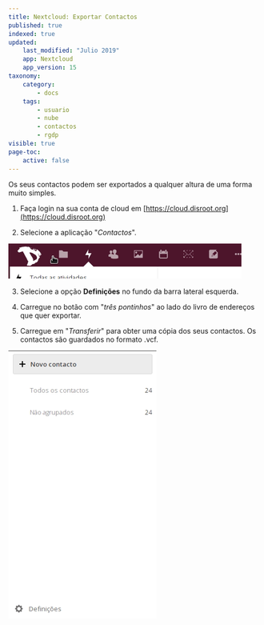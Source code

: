 ```yaml
---
title: Nextcloud: Exportar Contactos
published: true
indexed: true
updated:
    last_modified: "Julio 2019"		
    app: Nextcloud
    app_version: 15
taxonomy:
    category:
        - docs
    tags:
        - usuario
        - nube
        - contactos
        - rgdp
visible: true
page-toc:
    active: false
---
```


Os seus contactos podem ser exportados a qualquer altura de uma forma muito simples.

1. Faça login na sua conta de cloud em [https://cloud.disroot.org](https://cloud.disroot.org)

2. Selecione a aplicação "*Contactos*".


![](pt/select_app.gif)

3. Selecione a opção **Definições** no fundo da barra lateral esquerda.

4. Carregue no botão com "*três pontinhos*" ao lado do livro de endereços que quer exportar.

5. Carregue em "*Transferir*" para obter uma cópia dos seus contactos. Os contactos são guardados no formato  .vcf.


![](pt/export_data.gif)
